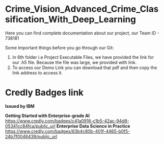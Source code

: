 # Crime_Vision_Advanced_Crime_Classification_With_Deep_Learning

Here you can find complete documentation about our project, our Team ID - 738181

Some Important things before you go through our Git:
1. In 6th folder i.e Project Executable Files, we have provided the link for our .h5 file. Because the file was large, we provided with link.
2. To access our Demo Link you can download that pdf and then copy the link address to access it.

# Credly Badges link

**Issued by IBM**

**Getting Started with Enterprise-grade AI**
https://www.credly.com/badges/c41a0916-c1b5-42ac-94d8-05341cc84fca/public_url
**Enterprise Data Science in Practice**
https://www.credly.com/badges/63b4c80b-401f-4465-b0f5-24b7f0046439/public_url
